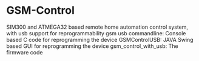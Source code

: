 GSM-Control
===========

SIM300 and ATMEGA32 based remote home automation control system, with usb support for reprogrammability
gsm usb commandline: Console based C code for reprogramming the device
GSMControlUSB: JAVA Swing based GUI for reprogramming the device
gsm_control_with_usb: The firmware code
